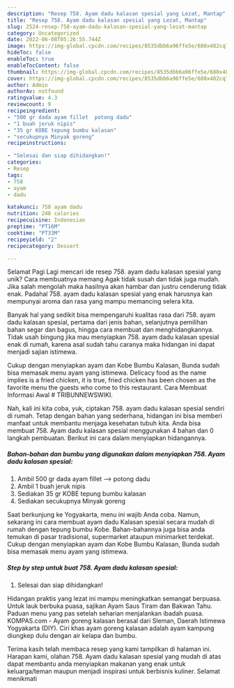 ```yaml
---
description: "Resep 758. Ayam dadu kalasan spesial yang Lezat, Mantap"
title: "Resep 758. Ayam dadu kalasan spesial yang Lezat, Mantap"
slug: 2524-resep-758-ayam-dadu-kalasan-spesial-yang-lezat-mantap
category: Uncategorized
date: 2022-06-08T05:26:55.744Z
image: https://img-global.cpcdn.com/recipes/8535dbb6a96ffe5e/680x482cq70/758-ayam-dadu-kalasan-spesial-foto-resep-utama.jpg
hideToc: false
enableToc: true
enableTocContent: false
thumbnail: https://img-global.cpcdn.com/recipes/8535dbb6a96ffe5e/680x482cq70/758-ayam-dadu-kalasan-spesial-foto-resep-utama.jpg
cover: https://img-global.cpcdn.com/recipes/8535dbb6a96ffe5e/680x482cq70/758-ayam-dadu-kalasan-spesial-foto-resep-utama.jpg
author: Admin
authorAv: notfound
ratingvalue: 4.3
reviewcount: 9
recipeingredient:
- "500 gr dada ayam fillet  potong dadu"
- "1 buah jeruk nipis"
- "35 gr KOBE tepung bumbu kalasan"
- "secukupnya Minyak goreng"
recipeinstructions:

- "Selesai dan siap dihidangkan!"
categories:
- Resep
tags:
- 758
- ayam
- dadu

katakunci: 758 ayam dadu 
nutrition: 248 calories
recipecuisine: Indonesian
preptime: "PT16M"
cooktime: "PT33M"
recipeyield: "2"
recipecategory: Dessert

---
```



Selamat Pagi Lagi mencari ide resep 758. ayam dadu kalasan spesial yang unik? Cara membuatnya memang Agak tidak susah dan tidak juga mudah. Jika salah mengolah maka hasilnya akan hambar dan justru cenderung tidak enak. Padahal 758. ayam dadu kalasan spesial yang enak harusnya kan mempunyai aroma dan rasa yang mampu memancing selera kita.


Banyak hal yang sedikit bisa mempengaruhi kualitas rasa dari 758. ayam dadu kalasan spesial, pertama dari jenis bahan, selanjutnya pemilihan bahan segar dan bagus, hingga cara membuat dan menghidangkannya. Tidak usah bingung jika mau menyiapkan 758. ayam dadu kalasan spesial enak di rumah, karena asal sudah tahu caranya maka hidangan ini dapat menjadi sajian istimewa.

Cukup dengan menyiapkan ayam dan Kobe Bumbu Kalasan, Bunda sudah bisa memasak menu ayam yang istimewa. Delicacy food as the name implies is a fried chicken, it is true, fried chicken has been chosen as the favorite menu the guests who come to this restaurant. Cara Membuat Informasi Awal # TRIBUNNEWSWIKI.


Nah, kali ini kita coba, yuk, ciptakan 758. ayam dadu kalasan spesial sendiri di rumah. Tetap dengan bahan yang sederhana, hidangan ini bisa memberi manfaat untuk membantu menjaga kesehatan tubuh kita. Anda bisa membuat 758. Ayam dadu kalasan spesial menggunakan 4 bahan dan 0 langkah pembuatan. Berikut ini cara dalam menyiapkan hidangannya.

<!--inarticleads1-->

##### Bahan-bahan dan bumbu yang digunakan dalam menyiapkan 758. Ayam dadu kalasan spesial:

1. Ambil 500 gr dada ayam fillet --&gt; potong dadu
1. Ambil 1 buah jeruk nipis
1. Sediakan 35 gr KOBE tepung bumbu kalasan
1. Sediakan secukupnya Minyak goreng


Saat berkunjung ke Yogyakarta, menu ini wajib Anda coba. Namun, sekarang ini cara membuat ayam dadu Kalasan spesial secara mudah di rumah dengan tepung bumbu Kobe. Bahan-bahannya juga bisa anda temukan di pasar tradisional, supermarket ataupun minimarket terdekat. Cukup dengan menyiapkan ayam dan Kobe Bumbu Kalasan, Bunda sudah bisa memasak menu ayam yang istimewa. 

<!--inarticleads2-->

##### Step by step untuk buat 758. Ayam dadu kalasan spesial:


1. Selesai dan siap dihidangkan!

Hidangan praktis yang lezat ini mampu meningkatkan semangat berpuasa. Untuk lauk berbuka puasa, sajikan Ayam Saus Tiram dan Bakwan Tahu. Paduan menu yang pas setelah seharian menjalankan ibadah puasa. KOMPAS.com - Ayam goreng kalasan berasal dari Sleman, Daerah Istimewa Yogyakarta (DIY). Ciri khas ayam goreng kalasan adalah ayam kampung diungkep dulu dengan air kelapa dan bumbu. 

Terima kasih telah membaca resep yang kami tampilkan di halaman ini. Harapan kami, olahan 758. Ayam dadu kalasan spesial yang mudah di atas dapat membantu anda menyiapkan makanan yang enak untuk keluarga/teman maupun menjadi inspirasi untuk berbisnis kuliner. Selamat menikmati
